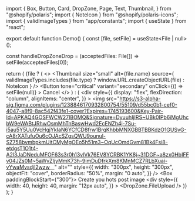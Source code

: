 import {
  Box,
  Button,
  Card,
  DropZone,
  Page,
  Text,
  Thumbnail,
} from "@shopify/polaris";
import { NoteIcon } from "@shopify/polaris-icons";
import { validImageTypes } from "app/constants";
import { useState } from "react";

export default function Demo() {
  const [file, setFile] = useState<File | null>();

  const handleDropZoneDrop = (acceptedFiles: File[]) =>
    setFile(acceptedFiles[0]);

  return (
    <Page title="Hotspot Images">
      {file ? (
        <>
          <Thumbnail
            size="small"
            alt={file.name}
            source={
              validImageTypes.includes(file.type)
                ? window.URL.createObjectURL(file)
                : NoteIcon
            }
          />
          <Button
            tone="critical"
            variant="secondary"
            onClick={() => setFile(null)}
          >
            Cancel
          </Button>
        </>
      ) : (
        <Card>
          <div
            style={{
              display: "flex",
              flexDirection: "column",
              alignItems: "center",
            }}
          >
            <Box>
              <img
                src="https://s3-alpha-sig.figma.com/plugins/1238846170932800754/55109/d55bc0b1-cef0-4047-a8f9-8ac542f43fe1-cover?Expires=1745193600&Key-Pair-Id=APKAQ4GOSFWCW27IBOMQ&Signature=DyuuhIjIRS~UBk0IPb6iMgUhcbW9eWABtJRhwOsmMhTnBaswHwd2EcENZh4j-7Su-i5au5Y5Uu0VcHgjYkIaN6YCfCD8frw1BrqKhbbMNXGBBTBBKdzO1GUSvG-cA8rXATufuOu6cOJAcSZgsQWU9ounul-SZ758bvmbpkmUitCMyMgOEo5h51m3~OqUcOmdGvm81Bk4Fsi8-etdgsT1O1t4-A2l3JaDNeduMFOF63s3r0h13vlVk76EV8YCRBK1YK8j~31DGF~a8zx0HbIFFv04JZs0M~5aWvZIjyMmK73h-9imDuDfrkXm8KMnMCZ7RLbXuai-vYwaMvsdjl2wzw__"
                alt=""
                style={{
                  width: "300px",
                  height: "300px",
                  objectFit: "cover",
                  borderRadius: "50%",
                  margin: "0 auto",
                }}
              />
            </Box>
            <Box>
              <Box paddingBlockStart={"300"}>
                <Text variant="headingLg" as="h1" alignment="center">
                  Create you hots post image
                </Text>
              </Box>
              <div
                style={{
                  width: 40,
                  height: 40,
                  margin: "12px auto",
                }}
              >
                <DropZone onDrop={handleDropZoneDrop}>
                  <DropZone.FileUpload />
                </DropZone>
              </div>
            </Box>
          </div>
        </Card>
      )}
    </Page>
  );
}
